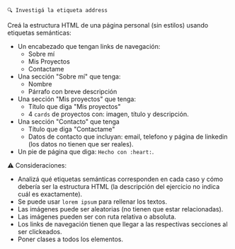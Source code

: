 ```
🔍 Investigá la etiqueta address
```
> 
Creá la estructura HTML de una página personal (sin estilos) usando etiquetas semánticas:
>
- Un encabezado que tengan links de navegación:
  - Sobre mí
  - Mis Proyectos
  - Contactame
- Una sección "Sobre mí" que tenga:
  - Nombre
  - Párrafo con breve descripción
- Una sección "Mis proyectos" que tenga:
  - Título que diga "Mis proyectos"
  - 4 `cards` de proyectos con: imagen, título y descripción.
- Una sección "Contacto" que tenga
  - Título que diga "Contactame"
  - Datos de contacto que incluyan: email, telefono y página de linkedin (los datos no tienen que ser reales).
- Un pie de página que diga: `Hecho con :heart:`.

:warning: Consideraciones:

- Analizá qué etiquetas semánticas corresponden en cada caso y cómo debería ser la estructura HTML (la descripción del ejercicio no indica cuál es exactamente).
- Se puede usar `lorem ipsum` para rellenar los textos.
- Las imágenes puede ser aleatorias (no tienen que estar relacionadas).
- Las imágenes pueden ser con ruta relativa o absoluta.
- Los links de navegación tienen que llegar a las respectivas secciones al ser clickeados.
- Poner clases a todos los elementos.

